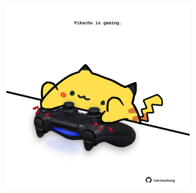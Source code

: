 <!-- built at 15/04/2025, 18:00:29 UTC -->
<p align="center">
  <img width="500" height="500" src="./ReadmeImage.svg">
</p>

